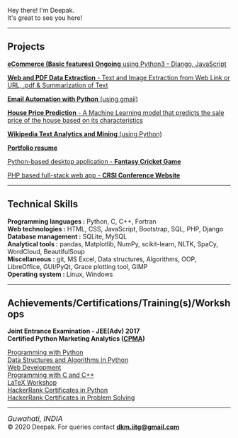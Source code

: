 

<div>
		<p>Hey there! I'm Deepak.<br/>
		It's great to see you here!</p>
</div>
<hr>
	
<h2>Projects</h2>
<p><a href="https://github.com/deepak-mandal/eCommerce"><b>eCommerce (Basic features) Ongoing</b> using Python3 - Django, JavaScript </a></p>
<p><a href="https://github.com/deepak-mandal/DueDash"><b>Web and PDF Data Extraction</b> - Text and Image Extraction from Web Link or URL, .pdf & Summarization of Text </a></p>
<p><a href="https://github.com/deepak-mandal/Email-Automation-with-Python"><b>Email Automation with Python</b> (using gmail) </a></p>
<p><a href="https://github.com/deepak-mandal/SalePricePrediction"><b>House Price Prediction</b> - A Machine Learning model that predicts the sale price of the house based on its characteristics</a></p>
<p><a href="https://github.com/deepak-mandal/Word-Cloud-from-Text-Mining"><b>Wikipedia Text Analytics and Mining</b> (using Python)</a></p>
<p><a href="https://github.com/deepak-mandal/deepak-mandal.github.io"><b>Portfolio resume</b></a></p>
<p><a href="https://github.com/deepak-mandal/Game">Python-based desktop application - <b>Fantasy Cricket Game</b> </a></p>
<p><a href="">PHP based full-stack web app - <b>CRSI Conference Website</b> </a></p>
		
<hr/>

<h2>Technical Skills</h2>
<b>Programming languages :</b> Python, C, C++, Fortran<br/>
<b>Web technologies :</b> HTML, CSS, JavaScript, Bootstrap, SQL, PHP, Django<br/>
<b>Database management :</b> SQLite, MySQL<br/>
<b>Analytical tools :</b> pandas, Matplotlib, NumPy, scikit-learn, NLTK, SpaCy, WordCloud, BeautifulSoup<br/>
<b>Miscellaneous :</b> git, MS Excel, Data structures, Algorithms, OOP, LibreOffice, GUI/PyQt, Grace plotting tool, GIMP<br/>
<b>Operating system :</b> Linux, Windows<br/>

<hr/>
		
<h2>Achievements/Certifications/Training(s)/Workshops</h2>
<b>Joint Entrance Examination - JEE(Adv) 2017</b><br/>
<b>Certified Python Marketing Analytics (<a href="https://drive.google.com/file/d/1gEPhMKFntl1qX1xWGKyjScFEp4gmOByN/view?usp=sharing" target="_blank">CPMA</a>)</b><br/>

<a href="https://drive.google.com/file/d/1t8tNXF_OBaTuzIt-9aDfUtLJz5JcQmCi/view?usp=sharing" target="_blank">Programming with Python</a><br/>
<a href="https://drive.google.com/file/d/1mH_NdkbsSqRen6IRdB6op2M679mXW0XQ/view?usp=sharing" target="_blank">Data Structures and Algorithms in Python</a><br>
<a href="https://drive.google.com/file/d/1ubIY_m1tYISwxyxLs1mhA90fDjmP-fPp/view?usp=sharing" target="_blank">Web Development</a><br>
<a href="https://drive.google.com/file/d/1arGccgA93zUGyAr2Y8N7NQ4CH8sc_Jwu/view?usp=sharing" target="_blank">Programming with C and C++</a><br/>
<a href="https://drive.google.com/file/d/1zJ26AC099Bv1wbsFc68NfxGz2LkNiJND/view?usp=sharing" target="_blank">LaTeX Workshop</a><br/>
<a href="https://www.hackerrank.com/certificates/a43ba88c024e" target="_blank">HackerRank Certificates in Python</a><br/>
<a href="https://drive.google.com/file/d/1V14GdTpM4_cv7VZXTaCmafxbrpplAa5x/view?usp=sharing" target="_blank">HackerRank Certificates in Problem Solving</a>

<hr/>


<p><i class="fa fa-map-marker" style="font-size:16px">  Guwahati, INDIA</i><br/>&copy; 2020 Deepak. For queries contact <a href="mailto:dkmiitg@gmail.com"><b>dkm.iitg@gmail.com</b></a>  </p>	
			
			



  


<!--
**deepak-mandal/deepak-mandal** is a ✨ _special_ ✨ repository because its `README.md` (this file) appears on your GitHub profile.

Here are some ideas to get you started:

- 🔭 I’m currently working on ...
- 🌱 I’m currently learning ...
- 👯 I’m looking to collaborate on ...
- 🤔 I’m looking for help with ...
- 💬 Ask me about ...
- 📫 How to reach me: ...
- 😄 Pronouns: ...
- ⚡ Fun fact: ...
-->
